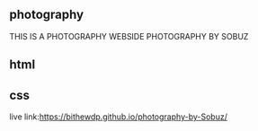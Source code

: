 ## photography
THIS IS A PHOTOGRAPHY WEBSIDE
PHOTOGRAPHY BY SOBUZ


## html
## css

live link:https://bithewdp.github.io/photography-by-Sobuz/